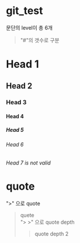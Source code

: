 # git_test

문단의 level이 총 6개 
 > "#"의 갯수로 구분

 # Head 1
 ## Head 2
 ### Head 3
 #### Head 4
 ##### Head 5
 ###### Head 6 
 ###### Head 7 is not valid 

# quote
">" 으로 quote      
> quete    
">  >" 으로 quote depth
>   > quote depth 2
